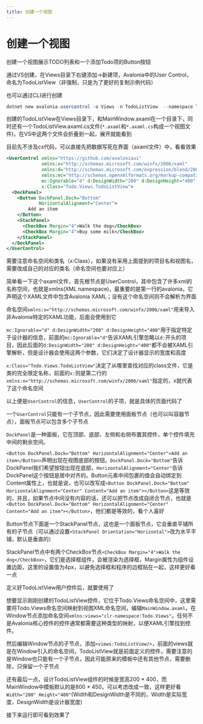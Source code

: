 ```yaml
---
title: 创建一个视图
---
```


# 创建一个视图

创建一个视图展示TODO列表和一个添加Todo项的Button按钮

通过VS创建，在Views目录下右键添加->新建项，Avalonia中的User Control，命名为TodoListView（非强制，只是为了更好的复制示例代码）

也可以通过CLI进行创建
```powershell
dotnet new avalonia.usercontrol -o Views -n TodoListView  --namespace Todo.Views
```

创建的TodoListView在Views目录下，和MainWindow.axaml在一个目录下，同时还有一个TodoListView.axaml.cs文件(`*.axaml`和`*.axaml.cs`构成一个视图文件)，在VS中这两个文件会折叠到一起，展开就能看到

目前先不涉及cs代码，可以直接先把数据写死在界面（axaml文件）中，看看效果

```xml
<UserControl xmlns="https://github.com/avaloniaui"
             xmlns:x="http://schemas.microsoft.com/winfx/2006/xaml"
             xmlns:d="http://schemas.microsoft.com/expression/blend/2008"
             xmlns:mc="http://schemas.openxmlformats.org/markup-compatibility/2006"
             mc:Ignorable="d" d:DesignWidth="200" d:DesignHeight="400"
             x:Class="Todo.Views.TodoListView">
  <DockPanel>
    <Button DockPanel.Dock="Bottom"
            HorizontalAlignment="Center">
        Add an item
    </Button>
    <StackPanel>
      <CheckBox Margin="4">Walk the dog</CheckBox>
      <CheckBox Margin="4">Buy some milk</CheckBox>
    </StackPanel>
  </DockPanel>
</UserControl>
```
需要注意命名空间和类名（x:Class），如果没有采用上面提到的项目名和视图名，需要改成自己的对应的类名（命名空间也要对应上）

简单看一下这个axaml文件，首先根节点是UserControl，其中包含了许多xml的名称空间，也就是xmlns(XML namespace)，最重要的是第一行的avalonia，它声明这个XAML文件中包含Avalonia XAML；没有这个命名空间则不会解析为界面

命名空间`xmlns:x="http://schemas.microsoft.com/winfx/2006/xaml"`用来导入非Avalonia特定的XAML功能，后面会使用到它

`mc:Ignorable="d" d:DesignWidth="200" d:DesignHeight="400"`用于指定特定于设计器的信息，前面的`mc:Ignorable="d"`告诉XAML引擎忽略以`d:`开头的项目，因此后面的`d:DesignWidth="200" d:DesignHeight="400"`都不会被XAML引擎解析，但是设计器会使用这两个参数，它们决定了设计器显示的宽度和高度

`x:Class="Todo.Views.TodoListView"`决定了从哪里查找对应的class文件，它是类的完全限定名称，前面的`x:`则是第二行的`xmlns:x="http://schemas.microsoft.com/winfx/2006/xaml"`指定的，x就代表了这个命名空间

以上便是`UserControl`的信息，`UserControl`的子项，就是具体的页面代码了

一个`UserControl`只能有一个子节点，因此需要使用面板节点（也可以叫容器节点），面板节点可以包含多个子节点

`DockPanel`是一种面板，它在顶部、底部、左侧和右侧布置其控件，单个控件填充中间的剩余空间。

`<Button DockPanel.Dock="Bottom" HorizontalAlignment="Center">Add an item</Button>`声明出现在视图底部的按钮。`DockPanel.Dock="Bottom"`告诉DockPanel我们希望按钮出现在底部，`HorizontalAlignment="Center"`告诉DockPanel这个按钮是居中对齐的。Button元素中间包裹的值会自动绑定到Content属性上，也就是说，也可以改写成`<Button DockPanel.Dock="Bottom" HorizontalAlignment="Center" Content="Add an item"></Button>`这是等效的，并且，如果节点中间没有内容的话，还可以把节点改成自闭合节点，也就是`<Button DockPanel.Dock="Bottom" HorizontalAlignment="Center" Content="Add an item"></Button>`，他们都是等效的，看个人喜好

Button节点下面是一个StackPanel节点，这也是一个面板节点，它会垂直平铺所有的子节点（可以通过设置`<StackPanel Orientation="Horizontal">`改为水平平铺，默认是垂直的）

StackPanel节点中有两个CheckBox节点`<CheckBox Margin="4">Walk the dog</CheckBox>`，它们是选择框组件，会被渲染为选择框，Margin属性为组件设置边距，这里的设置值为4px，以避免选择框和程序的边框贴在一起，这样更好看一点

定义好TodoListView用户控件后，就要使用了

想要显示刚刚创建的TodoListView控件，它位于Todo.Views命名空间中，这里需要将Todo.Views命名空间映射到视图XML命名空间，编辑`MainWindow.axaml`，在Window节点添加命名空间`xmlns:views="clr-namespace:Todo.Views"`。任何不是Avalonia核心控件的控件通常都需要这种类型的映射，以便XAML引擎找到控件。

然后编辑Window节点的子节点，添加`<views:TodoListView/>`，前面的views就是在Window引入的命名空间，TodoListView就是前面定义的控件，需要注意的是Window也只能有一个子节点，因此可能原来的模板中还有其他节点，需要删除，只保留一个子节点

还有最后一点，设计TodoListView组件的时候是宽高200 * 400，而MainWindow中模板默认的是800 * 450，可以考虑改成一致，这样更好看
`Width="200" Height="400"`(Width和DesignWidth是不同的，Width是实际宽度，DesignWidth是设计器宽度)

接下来运行即可看到效果了



